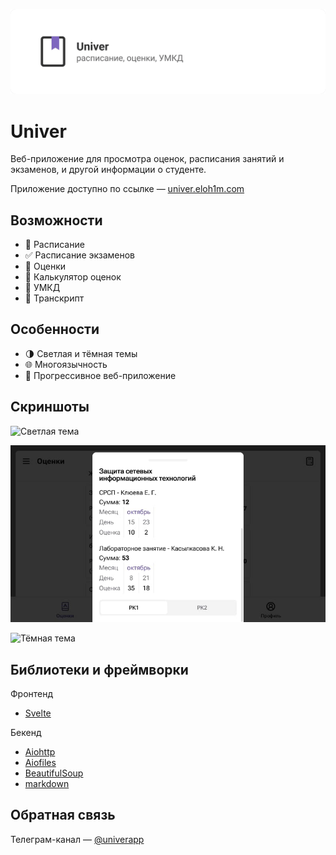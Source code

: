 [![Univer - расписание, оценки, УМКД](public/images/banner.png)](https://univer.eloh1m.com)

# Univer

Веб-приложение для просмотра оценок, расписания занятий и экзаменов, и другой  информации о студенте.

Приложение доступно по ссылке — [univer.eloh1m.com](https://univer.eloh1m.com)

## Возможности

- 📅 Расписание
- ✅ Расписание экзаменов
- 📕 Оценки
- 🔢 Калькулятор оценок
- 📄 УМКД
- 👤 Транскрипт

## Особенности

- 🌗 Светлая и тёмная темы
- 🌐 Многоязычность
- 📱 Прогрессивное веб-приложение

## Скриншоты

![Светлая тема](https://eloh1m.com/assets/univer/mobile-light.png)

![Успеваемость](public/images/screens/desktop/attendance.jpg)

![Тёмная тема](https://eloh1m.com/assets/univer/mobile-dark.png)

## Библиотеки и фреймворки

Фронтенд

- [Svelte](https://svelte.dev/)

Бекенд

- [Aiohttp](https://docs.aiohttp.org/)
- [Aiofiles](https://github.com/Tinche/aiofiles)
- [BeautifulSoup](https://www.crummy.com/software/BeautifulSoup/bs4/doc/)
- [markdown](https://python-markdown.github.io/)

## Обратная связь

Телеграм-канал — [@univerapp](https://t.me/univerapp)